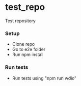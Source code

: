 # test_repo
Test repository
### Setup
* Clone repo
* Go to e2e folder
* Run npm install

### Run tests

* Run tests using "npm run wdio"
